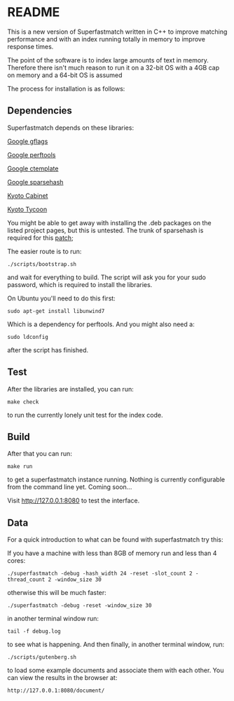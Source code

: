 README
======

This is a new version of Superfastmatch written in C++ to improve matching performance and with an index running totally in memory to improve response times.

The point of the software is to index large amounts of text in memory. Therefore there isn't much reason to run it on a 32-bit OS with a 4GB cap on memory and a 64-bit OS is assumed

The process for installation is as follows:


Dependencies
------------

Superfastmatch depends on these libraries:

[Google gflags](http://code.google.com/p/google-gflags/)

[Google perftools](http://code.google.com/p/google-perftools/)

[Google ctemplate](http://code.google.com/p/google-ctemplate/)

[Google sparsehash](http://code.google.com/p/google-sparsehash/)

[Kyoto Cabinet](http://fallabs.com/kyotocabinet/)

[Kyoto Tycoon](http://fallabs.com/kyototycoon/)

You might be able to get away with installing the .deb packages on the listed project pages, but this is untested. The trunk of sparsehash is required for this [patch](http://code.google.com/p/google-sparsehash/source/detail?r=76);

The easier route is to run:

    ./scripts/bootstrap.sh

and wait for everything to build. The script will ask you for your sudo password, which is required to install the libraries.

On Ubuntu you'll need to do this first:

    sudo apt-get install libunwind7

Which is a dependency for perftools. And you might also need a:

    sudo ldconfig

after the script has finished.

Test
----

After the libraries are installed, you can run:

    make check

to run the currently lonely unit test for the index code.

Build
-----

After that you can run:

    make run

to get a superfastmatch instance running. Nothing is currently configurable from the command line yet. Coming soon...

Visit http://127.0.0.1:8080 to test the interface.

Data
----

For a quick introduction to what can be found with superfastmatch try this:

If you have a machine with less than 8GB of memory run and less than 4 cores:

    ./superfastmatch -debug -hash_width 24 -reset -slot_count 2 -thread_count 2 -window_size 30

otherwise this will be much faster:

    ./superfastmatch -debug -reset -window_size 30

in another terminal window run:

    tail -f debug.log
    
to see what is happening. And then finally, in another terminal window, run:

    ./scripts/gutenberg.sh
    
to load some example documents and associate them with each other. You can view the results in the browser at:

    http://127.0.0.1:8080/document/





